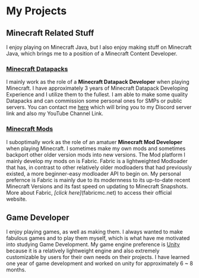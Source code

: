 # My Projects

## Minecraft Related Stuff

I enjoy playing on Minecraft Java, but I also enjoy making stuff on Minecraft Java, which brings me to a position of a Minecraft Content Developer.

### [Minecraft Datapacks](https://type-32.github.io/projects/minecraft-datapacks)

I mainly work as the role of a **Minecraft Datapack Developer** when playing Minecraft. I have approximately 3 years of Minecraft Datapack Developing Experience and I utilize them to the fullest. I am able to make some quality Datapacks and can commission some personal ones for SMPs or public servers. You can contact me [here](https://type-32.github.io/about_us/contact-us) which will bring you to my Discord server link and also my YouTube Channel Link.

### [Minecraft Mods](https://type-32.github.io/projects/minecraft-mods)

I suboptimally work as the role of an amatuer **Minecraft Mod Developer** when playing Minecraft. I sometimes make my own mods and sometimes backport other older version mods into new versions. The Mod platform I mainly develop my mods on is Fabric. Fabric is a lightweighted Modloader that has, in contrast to other relatively older modloaders that had previously existed, a more beginner-easy modloader API to begin on. My personal prefernce is Fabric is mainly due to its modernness to its up-to-date recent Minecraft Versions and its fast speed on updating to Minecraft Snapshots. More about Fabric, _[click here]_(fabricmc.net) to access their official website.

## Game Developer

I enjoy playing games, as well as making them. I always wanted to make fabulous games and to play them myself, which is what have me motivated into studying Game Development. My game engine preference is [Unity](unity3d.com) because it is a relatively lightweight engine and also extremely customizable by users for their own needs on their projects. I have learned one year of game development and worked on unity for approximately 6 ~ 8 months.